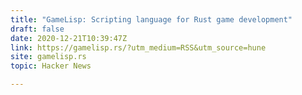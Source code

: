 ```yaml
---
title: "GameLisp: Scripting language for Rust game development"
draft: false
date: 2020-12-21T10:39:47Z
link: https://gamelisp.rs/?utm_medium=RSS&utm_source=hune
site: gamelisp.rs
topic: Hacker News  

---
```

